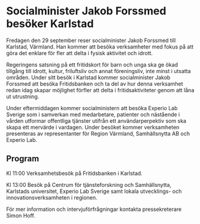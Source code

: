 # Socialminister Jakob Forssmed besöker Karlstad

Fredagen den 29 september reser socialminister Jakob Forssmed till Karlstad, Värmland. Han kommer att besöka verksamheter med fokus på att göra det enklare för fler att delta i fysisk aktivitet och idrott.

Regeringens satsning på ett fritidskort för barn och unga ska ge ökad tillgång till idrott, kultur, friluftsliv och annat föreningsliv, inte minst i utsatta områden. Under sitt besök i Karlstad kommer socialminister Jakob Forssmed att besöka Fritidsbanken och ta del av hur denna verksamhet redan idag skapar möjlighet förfler att delta i fritidsaktiviteter genom att låna ut utrustning.

Under eftermiddagen kommer socialministern att besöka Experio Lab Sverige som i samverkan med medarbetare, patienter och nästående i vården utformar offentliga tjänster utifrån ett användarperpektiv som ska skapa ett mervärde i vardagen. Under besöket kommer verksamheten presenteras av representanter för Region Värmland, Samhällsnytta AB och Experio Lab.

## Program

Kl 11:00 Verksamhetsbesök på Fritidsbanken i Karlstad.

Kl 13:00 Besök på Centrum för tjänsteforskning och Samhällsnytta, Karlstads universitet, Experio Lab Sverige samt lokala utvecklings- och innovationsverksamheten i regionen.

För mer information och intervjuförfrågningar kontakta pressekreterare Simon Hoff.
